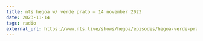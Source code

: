 ```yaml
---
title: nts hegoa w/ verde prato – 14 november 2023
date: 2023-11-14
tags: radio
external_url: https://www.nts.live/shows/hegoa/episodes/hegoa-verde-prato-14th-november-2023
---
```

